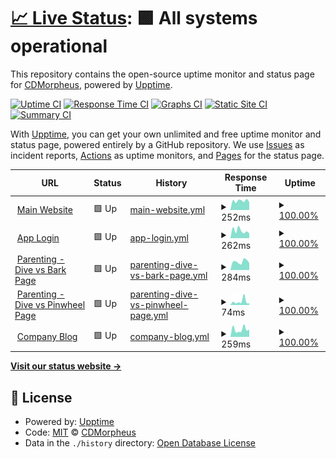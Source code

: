 # [📈 Live Status](https://CDMorpheus.github.io/cyber-dive-upptime): <!--live status--> **🟩 All systems operational**

This repository contains the open-source uptime monitor and status page for [CDMorpheus](https://CDMorpheus.github.io/cyber-dive-upptime), powered by [Upptime](https://github.com/upptime/upptime).

[![Uptime CI](https://github.com/CDMorpheus/cyber-dive-upptime/workflows/Uptime%20CI/badge.svg)](https://github.com/CDMorpheus/cyber-dive-upptime/actions?query=workflow%3A%22Uptime+CI%22)
[![Response Time CI](https://github.com/CDMorpheus/cyber-dive-upptime/workflows/Response%20Time%20CI/badge.svg)](https://github.com/CDMorpheus/cyber-dive-upptime/actions?query=workflow%3A%22Response+Time+CI%22)
[![Graphs CI](https://github.com/CDMorpheus/cyber-dive-upptime/workflows/Graphs%20CI/badge.svg)](https://github.com/CDMorpheus/cyber-dive-upptime/actions?query=workflow%3A%22Graphs+CI%22)
[![Static Site CI](https://github.com/CDMorpheus/cyber-dive-upptime/workflows/Static%20Site%20CI/badge.svg)](https://github.com/CDMorpheus/cyber-dive-upptime/actions?query=workflow%3A%22Static+Site+CI%22)
[![Summary CI](https://github.com/CDMorpheus/cyber-dive-upptime/workflows/Summary%20CI/badge.svg)](https://github.com/CDMorpheus/cyber-dive-upptime/actions?query=workflow%3A%22Summary+CI%22)

With [Upptime](https://upptime.js.org), you can get your own unlimited and free uptime monitor and status page, powered entirely by a GitHub repository. We use [Issues](https://github.com/CDMorpheus/cyber-dive-upptime/issues) as incident reports, [Actions](https://github.com/CDMorpheus/cyber-dive-upptime/actions) as uptime monitors, and [Pages](https://CDMorpheus.github.io/cyber-dive-upptime) for the status page.

<!--start: status pages-->
<!-- This summary is generated by Upptime (https://github.com/upptime/upptime) -->
<!-- Do not edit this manually, your changes will be overwritten -->
<!-- prettier-ignore -->
| URL | Status | History | Response Time | Uptime |
| --- | ------ | ------- | ------------- | ------ |
| <img alt="" src="https://icons.duckduckgo.com/ip3/www.cyberdive.co.ico" height="13"> [Main Website](https://www.cyberdive.co) | 🟩 Up | [main-website.yml](https://github.com/CDMorpheus/cyber-dive-upptime/commits/HEAD/history/main-website.yml) | <details><summary><img alt="Response time graph" src="./graphs/main-website/response-time-week.png" height="20"> 252ms</summary><br><a href="https://CDMorpheus.github.io/cyber-dive-upptime/history/main-website"><img alt="Response time 244" src="https://img.shields.io/endpoint?url=https%3A%2F%2Fraw.githubusercontent.com%2FCDMorpheus%2Fcyber-dive-upptime%2FHEAD%2Fapi%2Fmain-website%2Fresponse-time.json"></a><br><a href="https://CDMorpheus.github.io/cyber-dive-upptime/history/main-website"><img alt="24-hour response time 283" src="https://img.shields.io/endpoint?url=https%3A%2F%2Fraw.githubusercontent.com%2FCDMorpheus%2Fcyber-dive-upptime%2FHEAD%2Fapi%2Fmain-website%2Fresponse-time-day.json"></a><br><a href="https://CDMorpheus.github.io/cyber-dive-upptime/history/main-website"><img alt="7-day response time 252" src="https://img.shields.io/endpoint?url=https%3A%2F%2Fraw.githubusercontent.com%2FCDMorpheus%2Fcyber-dive-upptime%2FHEAD%2Fapi%2Fmain-website%2Fresponse-time-week.json"></a><br><a href="https://CDMorpheus.github.io/cyber-dive-upptime/history/main-website"><img alt="30-day response time 365" src="https://img.shields.io/endpoint?url=https%3A%2F%2Fraw.githubusercontent.com%2FCDMorpheus%2Fcyber-dive-upptime%2FHEAD%2Fapi%2Fmain-website%2Fresponse-time-month.json"></a><br><a href="https://CDMorpheus.github.io/cyber-dive-upptime/history/main-website"><img alt="1-year response time 246" src="https://img.shields.io/endpoint?url=https%3A%2F%2Fraw.githubusercontent.com%2FCDMorpheus%2Fcyber-dive-upptime%2FHEAD%2Fapi%2Fmain-website%2Fresponse-time-year.json"></a></details> | <details><summary><a href="https://CDMorpheus.github.io/cyber-dive-upptime/history/main-website">100.00%</a></summary><a href="https://CDMorpheus.github.io/cyber-dive-upptime/history/main-website"><img alt="All-time uptime 99.98%" src="https://img.shields.io/endpoint?url=https%3A%2F%2Fraw.githubusercontent.com%2FCDMorpheus%2Fcyber-dive-upptime%2FHEAD%2Fapi%2Fmain-website%2Fuptime.json"></a><br><a href="https://CDMorpheus.github.io/cyber-dive-upptime/history/main-website"><img alt="24-hour uptime 100.00%" src="https://img.shields.io/endpoint?url=https%3A%2F%2Fraw.githubusercontent.com%2FCDMorpheus%2Fcyber-dive-upptime%2FHEAD%2Fapi%2Fmain-website%2Fuptime-day.json"></a><br><a href="https://CDMorpheus.github.io/cyber-dive-upptime/history/main-website"><img alt="7-day uptime 100.00%" src="https://img.shields.io/endpoint?url=https%3A%2F%2Fraw.githubusercontent.com%2FCDMorpheus%2Fcyber-dive-upptime%2FHEAD%2Fapi%2Fmain-website%2Fuptime-week.json"></a><br><a href="https://CDMorpheus.github.io/cyber-dive-upptime/history/main-website"><img alt="30-day uptime 100.00%" src="https://img.shields.io/endpoint?url=https%3A%2F%2Fraw.githubusercontent.com%2FCDMorpheus%2Fcyber-dive-upptime%2FHEAD%2Fapi%2Fmain-website%2Fuptime-month.json"></a><br><a href="https://CDMorpheus.github.io/cyber-dive-upptime/history/main-website"><img alt="1-year uptime 99.98%" src="https://img.shields.io/endpoint?url=https%3A%2F%2Fraw.githubusercontent.com%2FCDMorpheus%2Fcyber-dive-upptime%2FHEAD%2Fapi%2Fmain-website%2Fuptime-year.json"></a></details>
| <img alt="" src="https://icons.duckduckgo.com/ip3/app.cyberdive.co.ico" height="13"> [App Login](https://app.cyberdive.co) | 🟩 Up | [app-login.yml](https://github.com/CDMorpheus/cyber-dive-upptime/commits/HEAD/history/app-login.yml) | <details><summary><img alt="Response time graph" src="./graphs/app-login/response-time-week.png" height="20"> 262ms</summary><br><a href="https://CDMorpheus.github.io/cyber-dive-upptime/history/app-login"><img alt="Response time 289" src="https://img.shields.io/endpoint?url=https%3A%2F%2Fraw.githubusercontent.com%2FCDMorpheus%2Fcyber-dive-upptime%2FHEAD%2Fapi%2Fapp-login%2Fresponse-time.json"></a><br><a href="https://CDMorpheus.github.io/cyber-dive-upptime/history/app-login"><img alt="24-hour response time 412" src="https://img.shields.io/endpoint?url=https%3A%2F%2Fraw.githubusercontent.com%2FCDMorpheus%2Fcyber-dive-upptime%2FHEAD%2Fapi%2Fapp-login%2Fresponse-time-day.json"></a><br><a href="https://CDMorpheus.github.io/cyber-dive-upptime/history/app-login"><img alt="7-day response time 262" src="https://img.shields.io/endpoint?url=https%3A%2F%2Fraw.githubusercontent.com%2FCDMorpheus%2Fcyber-dive-upptime%2FHEAD%2Fapi%2Fapp-login%2Fresponse-time-week.json"></a><br><a href="https://CDMorpheus.github.io/cyber-dive-upptime/history/app-login"><img alt="30-day response time 336" src="https://img.shields.io/endpoint?url=https%3A%2F%2Fraw.githubusercontent.com%2FCDMorpheus%2Fcyber-dive-upptime%2FHEAD%2Fapi%2Fapp-login%2Fresponse-time-month.json"></a><br><a href="https://CDMorpheus.github.io/cyber-dive-upptime/history/app-login"><img alt="1-year response time 287" src="https://img.shields.io/endpoint?url=https%3A%2F%2Fraw.githubusercontent.com%2FCDMorpheus%2Fcyber-dive-upptime%2FHEAD%2Fapi%2Fapp-login%2Fresponse-time-year.json"></a></details> | <details><summary><a href="https://CDMorpheus.github.io/cyber-dive-upptime/history/app-login">100.00%</a></summary><a href="https://CDMorpheus.github.io/cyber-dive-upptime/history/app-login"><img alt="All-time uptime 100.00%" src="https://img.shields.io/endpoint?url=https%3A%2F%2Fraw.githubusercontent.com%2FCDMorpheus%2Fcyber-dive-upptime%2FHEAD%2Fapi%2Fapp-login%2Fuptime.json"></a><br><a href="https://CDMorpheus.github.io/cyber-dive-upptime/history/app-login"><img alt="24-hour uptime 100.00%" src="https://img.shields.io/endpoint?url=https%3A%2F%2Fraw.githubusercontent.com%2FCDMorpheus%2Fcyber-dive-upptime%2FHEAD%2Fapi%2Fapp-login%2Fuptime-day.json"></a><br><a href="https://CDMorpheus.github.io/cyber-dive-upptime/history/app-login"><img alt="7-day uptime 100.00%" src="https://img.shields.io/endpoint?url=https%3A%2F%2Fraw.githubusercontent.com%2FCDMorpheus%2Fcyber-dive-upptime%2FHEAD%2Fapi%2Fapp-login%2Fuptime-week.json"></a><br><a href="https://CDMorpheus.github.io/cyber-dive-upptime/history/app-login"><img alt="30-day uptime 100.00%" src="https://img.shields.io/endpoint?url=https%3A%2F%2Fraw.githubusercontent.com%2FCDMorpheus%2Fcyber-dive-upptime%2FHEAD%2Fapi%2Fapp-login%2Fuptime-month.json"></a><br><a href="https://CDMorpheus.github.io/cyber-dive-upptime/history/app-login"><img alt="1-year uptime 100.00%" src="https://img.shields.io/endpoint?url=https%3A%2F%2Fraw.githubusercontent.com%2FCDMorpheus%2Fcyber-dive-upptime%2FHEAD%2Fapi%2Fapp-login%2Fuptime-year.json"></a></details>
| <img alt="" src="https://icons.duckduckgo.com/ip3/parenting.cyberdive.co.ico" height="13"> [Parenting - Dive vs Bark Page](https://parenting.cyberdive.co/cyber-dive-vs-bark) | 🟩 Up | [parenting-dive-vs-bark-page.yml](https://github.com/CDMorpheus/cyber-dive-upptime/commits/HEAD/history/parenting-dive-vs-bark-page.yml) | <details><summary><img alt="Response time graph" src="./graphs/parenting-dive-vs-bark-page/response-time-week.png" height="20"> 284ms</summary><br><a href="https://CDMorpheus.github.io/cyber-dive-upptime/history/parenting-dive-vs-bark-page"><img alt="Response time 237" src="https://img.shields.io/endpoint?url=https%3A%2F%2Fraw.githubusercontent.com%2FCDMorpheus%2Fcyber-dive-upptime%2FHEAD%2Fapi%2Fparenting-dive-vs-bark-page%2Fresponse-time.json"></a><br><a href="https://CDMorpheus.github.io/cyber-dive-upptime/history/parenting-dive-vs-bark-page"><img alt="24-hour response time 235" src="https://img.shields.io/endpoint?url=https%3A%2F%2Fraw.githubusercontent.com%2FCDMorpheus%2Fcyber-dive-upptime%2FHEAD%2Fapi%2Fparenting-dive-vs-bark-page%2Fresponse-time-day.json"></a><br><a href="https://CDMorpheus.github.io/cyber-dive-upptime/history/parenting-dive-vs-bark-page"><img alt="7-day response time 284" src="https://img.shields.io/endpoint?url=https%3A%2F%2Fraw.githubusercontent.com%2FCDMorpheus%2Fcyber-dive-upptime%2FHEAD%2Fapi%2Fparenting-dive-vs-bark-page%2Fresponse-time-week.json"></a><br><a href="https://CDMorpheus.github.io/cyber-dive-upptime/history/parenting-dive-vs-bark-page"><img alt="30-day response time 271" src="https://img.shields.io/endpoint?url=https%3A%2F%2Fraw.githubusercontent.com%2FCDMorpheus%2Fcyber-dive-upptime%2FHEAD%2Fapi%2Fparenting-dive-vs-bark-page%2Fresponse-time-month.json"></a><br><a href="https://CDMorpheus.github.io/cyber-dive-upptime/history/parenting-dive-vs-bark-page"><img alt="1-year response time 237" src="https://img.shields.io/endpoint?url=https%3A%2F%2Fraw.githubusercontent.com%2FCDMorpheus%2Fcyber-dive-upptime%2FHEAD%2Fapi%2Fparenting-dive-vs-bark-page%2Fresponse-time-year.json"></a></details> | <details><summary><a href="https://CDMorpheus.github.io/cyber-dive-upptime/history/parenting-dive-vs-bark-page">100.00%</a></summary><a href="https://CDMorpheus.github.io/cyber-dive-upptime/history/parenting-dive-vs-bark-page"><img alt="All-time uptime 100.00%" src="https://img.shields.io/endpoint?url=https%3A%2F%2Fraw.githubusercontent.com%2FCDMorpheus%2Fcyber-dive-upptime%2FHEAD%2Fapi%2Fparenting-dive-vs-bark-page%2Fuptime.json"></a><br><a href="https://CDMorpheus.github.io/cyber-dive-upptime/history/parenting-dive-vs-bark-page"><img alt="24-hour uptime 100.00%" src="https://img.shields.io/endpoint?url=https%3A%2F%2Fraw.githubusercontent.com%2FCDMorpheus%2Fcyber-dive-upptime%2FHEAD%2Fapi%2Fparenting-dive-vs-bark-page%2Fuptime-day.json"></a><br><a href="https://CDMorpheus.github.io/cyber-dive-upptime/history/parenting-dive-vs-bark-page"><img alt="7-day uptime 100.00%" src="https://img.shields.io/endpoint?url=https%3A%2F%2Fraw.githubusercontent.com%2FCDMorpheus%2Fcyber-dive-upptime%2FHEAD%2Fapi%2Fparenting-dive-vs-bark-page%2Fuptime-week.json"></a><br><a href="https://CDMorpheus.github.io/cyber-dive-upptime/history/parenting-dive-vs-bark-page"><img alt="30-day uptime 100.00%" src="https://img.shields.io/endpoint?url=https%3A%2F%2Fraw.githubusercontent.com%2FCDMorpheus%2Fcyber-dive-upptime%2FHEAD%2Fapi%2Fparenting-dive-vs-bark-page%2Fuptime-month.json"></a><br><a href="https://CDMorpheus.github.io/cyber-dive-upptime/history/parenting-dive-vs-bark-page"><img alt="1-year uptime 100.00%" src="https://img.shields.io/endpoint?url=https%3A%2F%2Fraw.githubusercontent.com%2FCDMorpheus%2Fcyber-dive-upptime%2FHEAD%2Fapi%2Fparenting-dive-vs-bark-page%2Fuptime-year.json"></a></details>
| <img alt="" src="https://icons.duckduckgo.com/ip3/parenting.cyberdive.co.ico" height="13"> [Parenting - Dive vs Pinwheel Page](https://parenting.cyberdive.co/aqua-one-vs-pinwheel) | 🟩 Up | [parenting-dive-vs-pinwheel-page.yml](https://github.com/CDMorpheus/cyber-dive-upptime/commits/HEAD/history/parenting-dive-vs-pinwheel-page.yml) | <details><summary><img alt="Response time graph" src="./graphs/parenting-dive-vs-pinwheel-page/response-time-week.png" height="20"> 74ms</summary><br><a href="https://CDMorpheus.github.io/cyber-dive-upptime/history/parenting-dive-vs-pinwheel-page"><img alt="Response time 84" src="https://img.shields.io/endpoint?url=https%3A%2F%2Fraw.githubusercontent.com%2FCDMorpheus%2Fcyber-dive-upptime%2FHEAD%2Fapi%2Fparenting-dive-vs-pinwheel-page%2Fresponse-time.json"></a><br><a href="https://CDMorpheus.github.io/cyber-dive-upptime/history/parenting-dive-vs-pinwheel-page"><img alt="24-hour response time 119" src="https://img.shields.io/endpoint?url=https%3A%2F%2Fraw.githubusercontent.com%2FCDMorpheus%2Fcyber-dive-upptime%2FHEAD%2Fapi%2Fparenting-dive-vs-pinwheel-page%2Fresponse-time-day.json"></a><br><a href="https://CDMorpheus.github.io/cyber-dive-upptime/history/parenting-dive-vs-pinwheel-page"><img alt="7-day response time 74" src="https://img.shields.io/endpoint?url=https%3A%2F%2Fraw.githubusercontent.com%2FCDMorpheus%2Fcyber-dive-upptime%2FHEAD%2Fapi%2Fparenting-dive-vs-pinwheel-page%2Fresponse-time-week.json"></a><br><a href="https://CDMorpheus.github.io/cyber-dive-upptime/history/parenting-dive-vs-pinwheel-page"><img alt="30-day response time 78" src="https://img.shields.io/endpoint?url=https%3A%2F%2Fraw.githubusercontent.com%2FCDMorpheus%2Fcyber-dive-upptime%2FHEAD%2Fapi%2Fparenting-dive-vs-pinwheel-page%2Fresponse-time-month.json"></a><br><a href="https://CDMorpheus.github.io/cyber-dive-upptime/history/parenting-dive-vs-pinwheel-page"><img alt="1-year response time 84" src="https://img.shields.io/endpoint?url=https%3A%2F%2Fraw.githubusercontent.com%2FCDMorpheus%2Fcyber-dive-upptime%2FHEAD%2Fapi%2Fparenting-dive-vs-pinwheel-page%2Fresponse-time-year.json"></a></details> | <details><summary><a href="https://CDMorpheus.github.io/cyber-dive-upptime/history/parenting-dive-vs-pinwheel-page">100.00%</a></summary><a href="https://CDMorpheus.github.io/cyber-dive-upptime/history/parenting-dive-vs-pinwheel-page"><img alt="All-time uptime 100.00%" src="https://img.shields.io/endpoint?url=https%3A%2F%2Fraw.githubusercontent.com%2FCDMorpheus%2Fcyber-dive-upptime%2FHEAD%2Fapi%2Fparenting-dive-vs-pinwheel-page%2Fuptime.json"></a><br><a href="https://CDMorpheus.github.io/cyber-dive-upptime/history/parenting-dive-vs-pinwheel-page"><img alt="24-hour uptime 100.00%" src="https://img.shields.io/endpoint?url=https%3A%2F%2Fraw.githubusercontent.com%2FCDMorpheus%2Fcyber-dive-upptime%2FHEAD%2Fapi%2Fparenting-dive-vs-pinwheel-page%2Fuptime-day.json"></a><br><a href="https://CDMorpheus.github.io/cyber-dive-upptime/history/parenting-dive-vs-pinwheel-page"><img alt="7-day uptime 100.00%" src="https://img.shields.io/endpoint?url=https%3A%2F%2Fraw.githubusercontent.com%2FCDMorpheus%2Fcyber-dive-upptime%2FHEAD%2Fapi%2Fparenting-dive-vs-pinwheel-page%2Fuptime-week.json"></a><br><a href="https://CDMorpheus.github.io/cyber-dive-upptime/history/parenting-dive-vs-pinwheel-page"><img alt="30-day uptime 100.00%" src="https://img.shields.io/endpoint?url=https%3A%2F%2Fraw.githubusercontent.com%2FCDMorpheus%2Fcyber-dive-upptime%2FHEAD%2Fapi%2Fparenting-dive-vs-pinwheel-page%2Fuptime-month.json"></a><br><a href="https://CDMorpheus.github.io/cyber-dive-upptime/history/parenting-dive-vs-pinwheel-page"><img alt="1-year uptime 100.00%" src="https://img.shields.io/endpoint?url=https%3A%2F%2Fraw.githubusercontent.com%2FCDMorpheus%2Fcyber-dive-upptime%2FHEAD%2Fapi%2Fparenting-dive-vs-pinwheel-page%2Fuptime-year.json"></a></details>
| <img alt="" src="https://icons.duckduckgo.com/ip3/blog.cyberdive.co.ico" height="13"> [Company Blog](https://blog.cyberdive.co/) | 🟩 Up | [company-blog.yml](https://github.com/CDMorpheus/cyber-dive-upptime/commits/HEAD/history/company-blog.yml) | <details><summary><img alt="Response time graph" src="./graphs/company-blog/response-time-week.png" height="20"> 259ms</summary><br><a href="https://CDMorpheus.github.io/cyber-dive-upptime/history/company-blog"><img alt="Response time 202" src="https://img.shields.io/endpoint?url=https%3A%2F%2Fraw.githubusercontent.com%2FCDMorpheus%2Fcyber-dive-upptime%2FHEAD%2Fapi%2Fcompany-blog%2Fresponse-time.json"></a><br><a href="https://CDMorpheus.github.io/cyber-dive-upptime/history/company-blog"><img alt="24-hour response time 219" src="https://img.shields.io/endpoint?url=https%3A%2F%2Fraw.githubusercontent.com%2FCDMorpheus%2Fcyber-dive-upptime%2FHEAD%2Fapi%2Fcompany-blog%2Fresponse-time-day.json"></a><br><a href="https://CDMorpheus.github.io/cyber-dive-upptime/history/company-blog"><img alt="7-day response time 259" src="https://img.shields.io/endpoint?url=https%3A%2F%2Fraw.githubusercontent.com%2FCDMorpheus%2Fcyber-dive-upptime%2FHEAD%2Fapi%2Fcompany-blog%2Fresponse-time-week.json"></a><br><a href="https://CDMorpheus.github.io/cyber-dive-upptime/history/company-blog"><img alt="30-day response time 202" src="https://img.shields.io/endpoint?url=https%3A%2F%2Fraw.githubusercontent.com%2FCDMorpheus%2Fcyber-dive-upptime%2FHEAD%2Fapi%2Fcompany-blog%2Fresponse-time-month.json"></a><br><a href="https://CDMorpheus.github.io/cyber-dive-upptime/history/company-blog"><img alt="1-year response time 202" src="https://img.shields.io/endpoint?url=https%3A%2F%2Fraw.githubusercontent.com%2FCDMorpheus%2Fcyber-dive-upptime%2FHEAD%2Fapi%2Fcompany-blog%2Fresponse-time-year.json"></a></details> | <details><summary><a href="https://CDMorpheus.github.io/cyber-dive-upptime/history/company-blog">100.00%</a></summary><a href="https://CDMorpheus.github.io/cyber-dive-upptime/history/company-blog"><img alt="All-time uptime 100.00%" src="https://img.shields.io/endpoint?url=https%3A%2F%2Fraw.githubusercontent.com%2FCDMorpheus%2Fcyber-dive-upptime%2FHEAD%2Fapi%2Fcompany-blog%2Fuptime.json"></a><br><a href="https://CDMorpheus.github.io/cyber-dive-upptime/history/company-blog"><img alt="24-hour uptime 100.00%" src="https://img.shields.io/endpoint?url=https%3A%2F%2Fraw.githubusercontent.com%2FCDMorpheus%2Fcyber-dive-upptime%2FHEAD%2Fapi%2Fcompany-blog%2Fuptime-day.json"></a><br><a href="https://CDMorpheus.github.io/cyber-dive-upptime/history/company-blog"><img alt="7-day uptime 100.00%" src="https://img.shields.io/endpoint?url=https%3A%2F%2Fraw.githubusercontent.com%2FCDMorpheus%2Fcyber-dive-upptime%2FHEAD%2Fapi%2Fcompany-blog%2Fuptime-week.json"></a><br><a href="https://CDMorpheus.github.io/cyber-dive-upptime/history/company-blog"><img alt="30-day uptime 100.00%" src="https://img.shields.io/endpoint?url=https%3A%2F%2Fraw.githubusercontent.com%2FCDMorpheus%2Fcyber-dive-upptime%2FHEAD%2Fapi%2Fcompany-blog%2Fuptime-month.json"></a><br><a href="https://CDMorpheus.github.io/cyber-dive-upptime/history/company-blog"><img alt="1-year uptime 100.00%" src="https://img.shields.io/endpoint?url=https%3A%2F%2Fraw.githubusercontent.com%2FCDMorpheus%2Fcyber-dive-upptime%2FHEAD%2Fapi%2Fcompany-blog%2Fuptime-year.json"></a></details>

<!--end: status pages-->

[**Visit our status website →**](https://CDMorpheus.github.io/cyber-dive-upptime)

## 📄 License

- Powered by: [Upptime](https://github.com/upptime/upptime)
- Code: [MIT](./LICENSE) © [CDMorpheus](https://CDMorpheus.github.io/cyber-dive-upptime)
- Data in the `./history` directory: [Open Database License](https://opendatacommons.org/licenses/odbl/1-0/)
